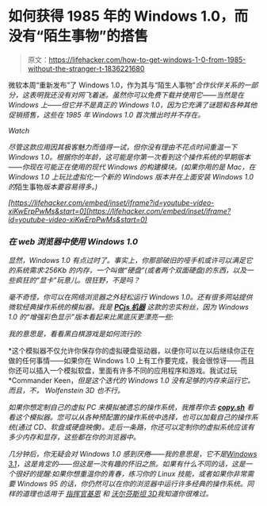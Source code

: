 # 如何获得 1985 年的 Windows 1.0，而没有“陌生事物”的搭售

> 原文：<https://lifehacker.com/how-to-get-windows-1-0-from-1985-without-the-stranger-t-1836221680>

微软本周“重新发布”了 Windows 1.0，作为其与“陌生人事物”[](https://www.microsoft.com/en-us/p/windows-111/9pghpx7zmjrc?ranMID=24542&activetab=pivot%3Aoverviewtab)*合作伙伴关系的一部分，这表明我还没有对网飞着迷。虽然你可以免费下载并使用它——当然是在 Windows 上——但它并不是真正的 Windows 1.0，因为它充满了谜题和各种其他促销搭售，这些在 1985 年 Windows 1.0 首次推出时并不存在。* 

*Watch*

*尽管这款应用因其极客魅力而值得一试，但你没有理由不花点时间重温一下 Windows 1.0。根据你的年龄，这可能是你第一次看到这个操作系统的早期版本——你现在可能正在使用的现代 Windows 的构建模块。(如果你用的是 Mac，在 Windows 1.0 上玩比虚拟化一个新的 Windows 版本并在上面安装 Windows 1.0 的*陌生事物*版本要容易得多。)*

 *[https://lifehacker.com/embed/inset/iframe?id=youtube-video-xiKwErpPwMs&start=0](https://lifehacker.com/embed/inset/iframe?id=youtube-video-xiKwErpPwMs&start=0)* 

### *在 web 浏览器中使用 Windows 1.0*

*显然，Windows 1.0 有点过时了。事实上，你那部破旧的哑手机或许可以满足它的系统需求:256Kb 的内存，一个叫做“硬盘”(或者两个双面硬盘)的东西，以及一些疯狂的“显卡”玩意儿。很狂野，不是吗？*

*毫不奇怪，你可以在网络浏览器之外轻松运行 Windows 1.0。还有很多网站提供微软经典操作系统的模拟器。我是 [**PCjs 机器**](https://www.pcjs.org/disks/pcx86/windows/1.01/) 这款的忠实粉丝，因为 Windows 1.0 的“增强彩色显示”版本看起来比黑底灰更漂亮一些:*

*我的意思是，看看黑白棋游戏是如何流行的:*

*这个模拟器不仅允许你保存你的虚拟硬盘驱动器，以便你可以在以后继续你正在做的任何事情——如果你在 Windows 1.0 上有工作要完成，我会很惊讶——而且你还可以插入一个模拟软盘，里面有许多不同的应用程序和游戏。我试过玩 *Commander Keen，*但是这个迭代的 Windows 1.0 没有足够的内存来运行它。而且，不， *Wolfenstein 3D* 也不行。*

*如果你想定制自己的虚拟 PC 来模拟被遗忘的操作系统，我推荐你去 [**copy.sh**](https://copy.sh/v86/) 看看这个模拟器。您可以从各种预配置的操作系统中选择，也可以加载自己的操作系统(通过 CD、软盘或硬盘映像)。走后一条路，你还可以定制你的虚拟系统应该有多少内存和显存，这些都在你的浏览器中。*

*几分钟后，你无疑会对 Windows 1.0 感到厌倦——我的意思是，它不是[*Windows 3.1*](https://archive.org/details/softwarelibrary_win3)，这是肯定的——但这是一次有趣的怀旧之旅。如果有什么不同的话，这是一个很好的提醒:如果你想重温你的青春，练习你的 Linux 技能，或者如果你非常需要 Windows 95 的话，你仍然可以在你的浏览器中运行许多经典的操作系统。同样的道理也适用于 [*指挥官基恩*](https://classicreload.com/commander-keen-1-marooned-on-mars.html) 和 [*沃尔芬斯坦 3D*](http://users.atw.hu/wolf3d/)*我知道你很难过。**
